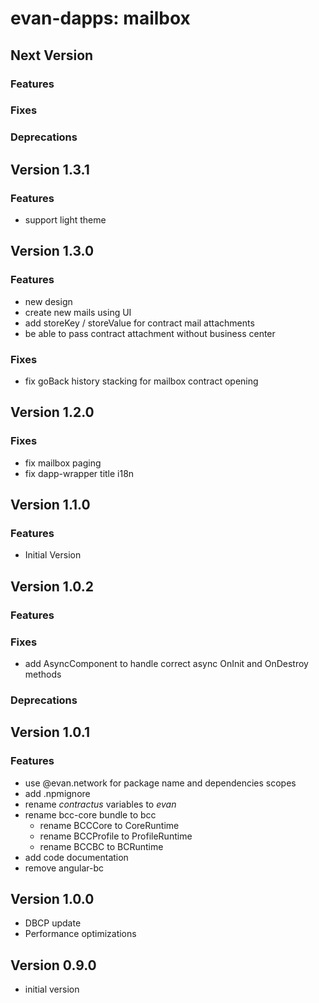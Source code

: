 # evan-dapps: mailbox

## Next Version
### Features
### Fixes
### Deprecations

## Version 1.3.1
### Features
- support light theme

## Version 1.3.0
### Features
- new design
- create new mails using UI
- add storeKey / storeValue for contract mail attachments
- be able to pass contract attachment without business center

### Fixes
- fix goBack history stacking for mailbox contract opening

## Version 1.2.0
### Fixes
- fix mailbox paging
- fix dapp-wrapper title i18n

## Version 1.1.0
### Features
- Initial Version

## Version 1.0.2
### Features
### Fixes
- add AsyncComponent to handle correct async OnInit and OnDestroy methods

### Deprecations

## Version 1.0.1
### Features
- use @evan.network for package name and dependencies scopes
- add .npmignore
- rename *contractus* variables to *evan*
- rename bcc-core bundle to bcc
  - rename BCCCore to CoreRuntime
  - rename BCCProfile to ProfileRuntime
  - rename BCCBC to BCRuntime
- add code documentation
- remove angular-bc

## Version 1.0.0
- DBCP update
- Performance optimizations

## Version 0.9.0
- initial version